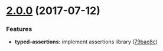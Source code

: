 <a name="2.0.0"></a>
# [2.0.0](https://github.com/TylorS167/typed-assertions/compare/79bae8c...v2.0.0) (2017-07-12)


### Features

* **typed-assertions:** implement assertions library ([79bae8c](https://github.com/TylorS167/typed-assertions/commit/79bae8c))



